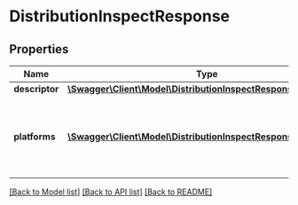 # DistributionInspectResponse

## Properties
Name | Type | Description | Notes
------------ | ------------- | ------------- | -------------
**descriptor** | [**\Swagger\Client\Model\DistributionInspectResponseDescriptor**](DistributionInspectResponseDescriptor.md) |  | 
**platforms** | [**\Swagger\Client\Model\DistributionInspectResponsePlatforms[]**](DistributionInspectResponsePlatforms.md) | An array containing all platforms supported by the image | 

[[Back to Model list]](../README.md#documentation-for-models) [[Back to API list]](../README.md#documentation-for-api-endpoints) [[Back to README]](../README.md)


